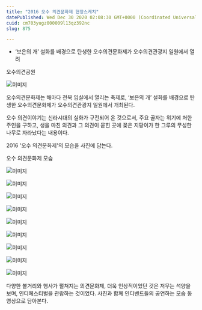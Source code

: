 ```yaml
---
title: "2016 오수 의견문화제 현장스케치"
datePublished: Wed Dec 30 2020 02:08:30 GMT+0000 (Coordinated Universal Time)
cuid: cm703yugz000009l13qz392nc
slug: 875

---
```



- ‘보은의 개’ 설화를 배경으로 탄생한 오수의견문화제가 오수의견관광지 일원에서 열려

오수의견공원

![이미지](https://cdn.hashnode.com/res/hashnode/image/upload/v1739255730970/9865a0cb-53f0-4950-82b2-6562637bc901.jpeg)

오수의견문화제는 해마다 전북 임실에서 열리는 축제로, ‘보은의 개’ 설화를 배경으로 탄생한 오수의견문화제가 오수의견관광지 일원에서 개최된다.

오수 의견이야기는 신라시대의 실화가 구전되어 온 것으로서, 주요 골자는 위기에 처한 주인을 구하고, 생을 마친 의견과 그 의견이 묻힌 곳에 꽂은 지팡이가 한 그루의 무성한 나무로 자라났다는 내용이다.

2016 '오수 의견문화제'의 모습을 사진에 담는다.

오수 의견문화제 모습

![이미지](https://cdn.hashnode.com/res/hashnode/image/upload/v1739255732759/0554edfd-8dbd-4b00-af48-489979474868.jpeg)

![이미지](https://cdn.hashnode.com/res/hashnode/image/upload/v1739255734711/d0b2b6cd-3638-4039-ac02-35fc290b81e0.jpeg)

![이미지](https://cdn.hashnode.com/res/hashnode/image/upload/v1739255736895/7f6b5bd4-bca2-4d65-8df4-417c0e1e54ea.jpeg)

![이미지](https://cdn.hashnode.com/res/hashnode/image/upload/v1739255738866/35f6ec1c-af41-4c3f-8c30-e34e42c30bfc.jpeg)

![이미지](https://cdn.hashnode.com/res/hashnode/image/upload/v1739255741098/bbe90edd-d787-4b95-a611-ac59c5a5c0e3.jpeg)

![이미지](https://cdn.hashnode.com/res/hashnode/image/upload/v1739255743285/7485b02e-6d4f-4440-9a31-bf812959c5b0.jpeg)

![이미지](https://cdn.hashnode.com/res/hashnode/image/upload/v1739255745270/4c299938-29ab-44be-a22b-55b02d907d6e.jpeg)

![이미지](https://cdn.hashnode.com/res/hashnode/image/upload/v1739255747309/87058d73-125b-44db-9cdc-050c8b777489.jpeg)

![이미지](https://cdn.hashnode.com/res/hashnode/image/upload/v1739255749195/1ddc63e6-7bb8-4f1c-82a0-d61c726abb4f.jpeg)

다양한 볼거리와 행사가 펼쳐지는 의견문화제, 더욱 인상적이었던 것은 저무는 석양을 보며, 인디페스티벌을 관람하는 것이었다. 사진과 함께 인디밴드들의 공연하는 모습 동영상으로 담아본다.